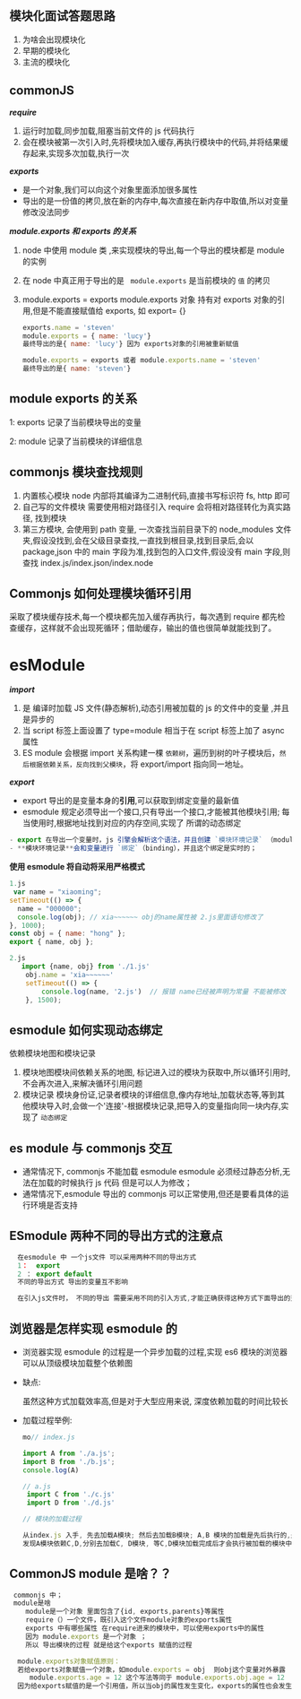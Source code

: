 ## 模块化面试答题思路

1. 为啥会出现模块化
2. 早期的模块化
3. 主流的模块化

## commonJS

**_require_**

1. 运行时加载,同步加载,阻塞当前文件的 js 代码执行
2. 会在模块被第一次引入时,先将模块加入缓存,再执行模块中的代码,并将结果缓存起来,实现多次加载,执行一次

**_exports_**

- 是一个对象,我们可以向这个对象里面添加很多属性
- 导出的是一份值的拷贝,放在新的内存中,每次直接在新内存中取值,所以对变量修改没法同步

**_module.exports 和 exports 的关系_**

1. node 中使用 module 类 ,来实现模块的导出,每一个导出的模块都是 module 的实例
2. 在 node 中真正用于导出的是 ` module.exports` 是当前模块的 `值` 的拷贝
3. module.exports = exports module.exports 对象 持有对 exports 对象的引用,但是不能直接赋值给 exports, 如 export= {}

   ```js
   exports.name = 'steven'
   module.exports = { name: 'lucy'}
   最终导出的是{ name: 'lucy'} 因为 exports对象的引用被重新赋值

   module.exports = exports 或者 module.exports.name = 'steven'
   最终导出的是{ name: 'steven'}
   ```

## module exports 的关系

1: exports 记录了当前模块导出的变量

2: module 记录了当前模块的详细信息

## commonjs 模块查找规则

1. 内置核心模块 node 内部将其编译为二进制代码,直接书写标识符 fs, http 即可
2. 自己写的文件模块 需要使用相对路径引入 require 会将相对路径转化为真实路径, 找到模块
3. 第三方模块, 会使用到 path 变量, 一次查找当前目录下的 node_modules 文件夹,假设没找到,会在父级目录查找,一直找到根目录,找到目录后,会以 package,json 中的 main 字段为准,找到包的入口文件,假设没有 main 字段,则查找 index.js/index.json/index.node

## Commonjs 如何处理模块循环引用

采取了模块缓存技术,每一个模块都先加入缓存再执行，每次遇到 require 都先检查缓存，这样就不会出现死循环；借助缓存，输出的值也很简单就能找到了。

# esModule

**_import_**

1. 是 编译时加载 JS 文件(静态解析),动态引用被加载的 js 的文件中的变量 ,并且是异步的
2. 当 script 标签上面设置了 type=module 相当于在 script 标签上加了 async 属性
3. ES module 会根据 import 关系构建一棵 `依赖树`，遍历到树的叶子模块后，`然后根据依赖关系，反向找到父模块`，将 export/import 指向同一地址。

**_export_**

- export 导出的是变量本身的**引用**,可以获取到绑定变量的最新值
- esmodule 规定必须导出一个接口,只有导出一个接口,才能被其他模块引用; 每当使用时,根据地址找到对应的内存空间,实现了 所谓的动态绑定

```js
- export 在导出一个变量时，js 引擎会解析这个语法，并且创建 `模块环境记录` （module environment record）；
- **模块环境记录**会和变量进行 `绑定`（binding），并且这个绑定是实时的；
```

**使用 esmodule 将自动将采用严格模式**

```javascript
1.js
 var name = "xiaoming";
setTimeout(() => {
  name = "000000";
  console.log(obj); // xia~~~~~~ obj的name属性被 2.js里面语句修改了
}, 1000);
const obj = { name: "hong" };
export { name, obj };

2.js
   import {name, obj} from './1.js'
    obj.name = 'xia~~~~~~'
    setTimeout(() => {
        console.log(name, '2.js')  // 报错 name已经被声明为常量 不能被修改
    }, 1500);

```

## esmodule 如何实现动态绑定

依赖模块地图和模块记录

1. 模块地图模块间依赖关系的地图, 标记进入过的模块为获取中,所以循环引用时,不会再次进入,来解决循环引用问题
2. 模块记录
   模块身份证,记录者模块的详细信息,像内存地址,加载状态等,等到其他模块导入时,会做一个'连接'-根据模块记录,把导入的变量指向同一块内存,实现了 `动态绑定`

## es module 与 commonjs 交互

- 通常情况下, commonjs 不能加载 esmodule esmodule 必须经过静态分析,无法在加载的时候执行 js 代码 但是可以人为修改；
- 通常情况下,esmodule 导出的 commonjs 可以正常使用,但还是要看具体的运行环境是否支持

## ESmodule 两种不同的导出方式的注意点

```js
  在esmodule 中 一个js文件 可以采用两种不同的导出方式
  1：  export
  2 ： export default
  不同的导出方式 导出的变量互不影响

  在引入js文件时， 不同的导出 需要采用不同的引入方式,才能正确获得这种方式下面导出的变量

```

## 浏览器是怎样实现 esmodule 的

- 浏览器实现 esmodule 的过程是一个异步加载的过程,实现 es6 模块的浏览器可以从顶级模块加载整个依赖图
- 缺点:

  虽然这种方式加载效率高,但是对于大型应用来说, 深度依赖加载的时间比较长

- 加载过程举例:

  ```js
  mo// index.js

  import A from './a.js';
  import B from './b.js';
  console.log(A)

  // a.js
   import C from './c.js'
   import D from './d.js'

  // 模块的加载过程

  从index.js 入手, 先去加载A模块; 然后去加载B模块; A,B 模块的加载是先后执行的,是同步加载的
  发现A模块依赖C,D,分别去加载C, D模块, 等C,D模块加载完成后才会执行被加载的模块中的代码.
  ```

## CommonJS module 是啥？？

```js
 commonjs 中；
 module是啥
    module是一个对象 里面包含了{id, exports,parents}等属性
    require（）一个文件，既引入这个文件module对象的exports属性
    exports 中有哪些属性 在require进来的模块中，可以使用exports中的属性
    因为 module.exports 是一个对象 ；
    所以 导出模块的过程 就是给这个exports 赋值的过程

  module.exports对象赋值原则：
  若给exports对象赋值一个对象，如module.exports = obj  则obj这个变量对外暴露
     module.exports.age = 12 这个写法等同于 module.exports.obj.age = 12
  因为给exports赋值的是一个引用值，所以当obj的属性发生变化，exports的属性也会发生变化
```
